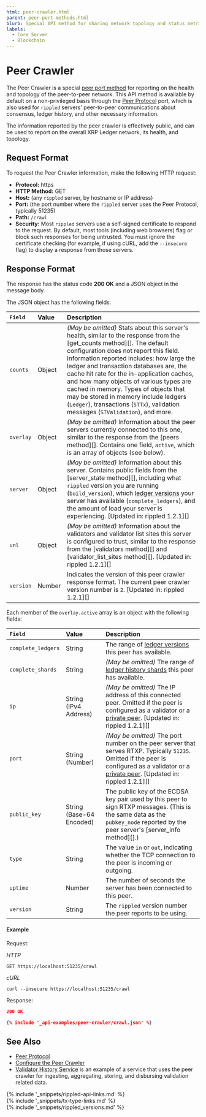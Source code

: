```yaml
---
html: peer-crawler.html
parent: peer-port-methods.html
blurb: Special API method for sharing network topology and status metrics.
labels:
  - Core Server
  - Blockchain
---
```

# Peer Crawler

The Peer Crawler is a special [peer port method](peer-port-methods.html) for reporting on the health and topology of the peer-to-peer network. This API method is available by default on a non-privileged basis through the [Peer Protocol](peer-protocol.html) port, which is also used for `rippled` servers' peer-to-peer communications about consensus, ledger history, and other necessary information.

The information reported by the peer crawler is effectively public, and can be used to report on the overall XRP Ledger network, its health, and topology.

## Request Format

To request the Peer Crawler information, make the following HTTP request:

- **Protocol:** https
- **HTTP Method:** GET
- **Host:** (any `rippled` server, by hostname or IP address)
- **Port:** (the port number where the `rippled` server uses the Peer Protocol, typically 51235)
- **Path:** `/crawl`
- **Security:** Most `rippled` servers use a self-signed certificate to respond to the request. By default, most tools (including web browsers) flag or block such responses for being untrusted. You must ignore the certificate checking (for example, if using cURL, add the `--insecure` flag) to display a response from those servers.


## Response Format

The response has the status code **200 OK** and a JSON object in the message body.

The JSON object has the following fields:

| `Field`          | Value  | Description                                      |
|:-----------------|:-------|:-------------------------------------------------|
| `counts`         | Object | _(May be omitted)_ Stats about this server's health, similar to the response from the [get_counts method][]. The default configuration does not report this field. Information reported includes: how large the ledger and transaction databases are, the cache hit rate for the in-application caches, and how many objects of various types are cached in memory. Types of objects that may be stored in memory include ledgers (`Ledger`), transactions (`STTx`), validation messages (`STValidation`), and more. |
| `overlay` | Object  | _(May be omitted)_ Information about the peer servers currently connected to this one, similar to the response from the [peers method][]. Contains one field, `active`, which is an array of objects (see below). |
| `server`         | Object | _(May be omitted)_ Information about this server. Contains public fields from the [server_state method][], including what `rippled` version you are running (`build_version`), which [ledger versions](ledger-history.html) your server has available (`complete_ledgers`), and the amount of load your server is experiencing. [Updated in: rippled 1.2.1][] |
| `unl`            | Object | _(May be omitted)_ Information about the validators and validator list sites this server is configured to trust, similar to the response from the [validators method][] and [validator_list_sites method][]. [Updated in: rippled 1.2.1][] |
| `version`        | Number | Indicates the version of this peer crawler response format. The current peer crawler version number is `2`. [Updated in: rippled 1.2.1][] |

Each member of the `overlay.active` array is an object with the following fields:

| `Field`      | Value                    | Description                        |
|:-------------|:-------------------------|:-----------------------------------|
| `complete_ledgers` | String | The range of [ledger versions](ledger-history.html) this peer has available. |
| `complete_shards` | String | _(May be omitted)_ The range of [ledger history shards](history-sharding.html) this peer has available. |
| `ip`         | String (IPv4 Address)    | _(May be omitted)_ The IP address of this connected peer. Omitted if the peer is configured as a validator or a [private peer](peer-protocol.html#private-peers). [Updated in: rippled 1.2.1][] |
| `port`       | String (Number)          | _(May be omitted)_ The port number on the peer server that serves RTXP. Typically `51235`. Omitted if the peer is configured as a validator or a [private peer](peer-protocol.html#private-peers). [Updated in: rippled 1.2.1][] |
| `public_key` | String (Base-64 Encoded) | The public key of the ECDSA key pair used by this peer to sign RTXP messages. (This is the same data as the `pubkey_node` reported by the peer server's [server_info method][].) |
| `type`       | String                   | The value `in` or `out`, indicating whether the TCP connection to the peer is incoming or outgoing. |
| `uptime`     | Number                   | The number of seconds the server has been connected to this peer. |
| `version`    | String                   | The `rippled` version number the peer reports to be using. |

#### Example

Request:

<!-- MULTICODE_BLOCK_START -->

*HTTP*

```
GET https://localhost:51235/crawl
```

*cURL*

```
curl --insecure https://localhost:51235/crawl
```

<!-- MULTICODE_BLOCK_END -->

Response:

```json
200 OK

{% include '_api-examples/peer-crawler/crawl.json' %}
```


## See Also

- [Peer Protocol](peer-protocol.html)
- [Configure the Peer Crawler](configure-the-peer-crawler.html)
- [Validator History Service](https://github.com/ripple/validator-history-service) is an example of a service that uses the peer crawler for ingesting, aggregating, storing, and disbursing validation related data.


<!--{# common link defs #}-->
{% include '_snippets/rippled-api-links.md' %}			
{% include '_snippets/tx-type-links.md' %}			
{% include '_snippets/rippled_versions.md' %}
